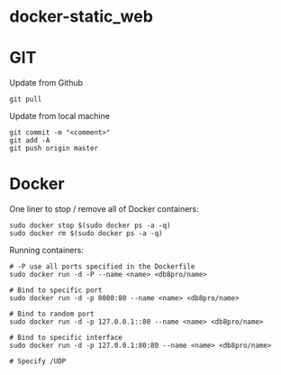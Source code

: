 # docker-static_web

# GIT

Update from Github
```
git pull
```

Update from local machine
```
git commit -m "<comment>"
git add -A
git push origin master
```

# Docker
One liner to stop / remove all of Docker containers:
```
sudo docker stop $(sudo docker ps -a -q)
sudo docker rm $(sudo docker ps -a -q)
```

Running containers:
```
# -P use all ports specified in the Dockerfile
sudo docker run -d -P --name <name> <db8pro/name>

# Bind to specific port
sudo docker run -d -p 8080:80 --name <name> <db8pro/name>

# Bind to random port 
sudo docker run -d -p 127.0.0.1::80 --name <name> <db8pro/name>

# Bind to specific interface  
sudo docker run -d -p 127.0.0.1:80:80 --name <name> <db8pro/name>

# Specify /UDP

```
